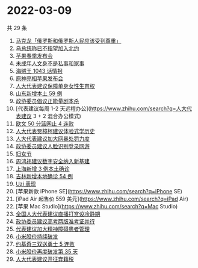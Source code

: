 # 2022-03-09

共 29 条

<!-- BEGIN -->
<!-- 最后更新时间 Wed Mar 09 2022 15:13:28 GMT+0800 (China Standard Time) -->

1. [马克龙「俄罗斯和俄罗斯人民应该受到尊重」](https://www.zhihu.com/search?q=马克龙俄罗斯)
1. [乌总统称已不指望加入北约](https://www.zhihu.com/search?q=俄罗斯乌克兰)
1. [苹果春季发布会](https://www.zhihu.com/search?q=苹果春季发布会)
1. [未成年人文身不是私事和家事](https://www.zhihu.com/search?q=未成年文身)
1. [海贼王 1043 话情报](https://www.zhihu.com/search?q=海贼王)
1. [原神亮相苹果发布会](https://www.zhihu.com/search?q=原神)
1. [人大代表建议保障单身女性生育权](https://www.zhihu.com/search?q=保障单身女性生育权)
1. [山东新增本土 59 例](https://www.zhihu.com/search?q=山东疫情)
1. [政协委员倡议正能量剧本杀](https://www.zhihu.com/search?q=剧本杀)
1. [代表建议每周 1-2 天远程办公](https://www.zhihu.com/search?q=人大代表建议 3 + 2 混合办公模式)
1. [欧文 50 分篮网止 4 连败](https://www.zhihu.com/search?q=篮网)
1. [人大代表贾樟柯建议体验式学历史](https://www.zhihu.com/search?q=人大代表贾樟柯)
1. [人大代表建议加大网暴处罚力度](https://www.zhihu.com/search?q=人大代表建议加大网暴处罚力度)
1. [政协委员建议人脸识别登录网游](https://www.zhihu.com/search?q=强制人脸识别登录网游)
1. [妇女节](https://www.zhihu.com/search?q=妇女节)
1. [周鸿祎建议数字安全纳入新基建](https://www.zhihu.com/search?q=周鸿祎建议数字安全纳入新基建)
1. [上海新增 3 例本土确诊](https://www.zhihu.com/search?q=上海疫情)
1. [吉林新增本地确诊 54 例](https://www.zhihu.com/search?q=吉林疫情)
1. [Uzi 表现](https://www.zhihu.com/search?q=Uzi)
1. [苹果新款 iPhone SE](https://www.zhihu.com/search?q=iPhone SE)
1. [iPad Air 起售价 559 美元](https://www.zhihu.com/search?q=iPad Air)
1. [苹果 Mac Studio](https://www.zhihu.com/search?q=Mac Studio)
1. [全国人大代表建议直播打赏设冷静期](https://www.zhihu.com/search?q=直播打赏设冷静期)
1. [政协委员建议高考两版准考证并行](https://www.zhihu.com/search?q=高考纸版电子版准考证并行)
1. [代表建议加大精神障碍患者管理](https://www.zhihu.com/search?q=人大代表建议加大精神障碍患者管理)
1. [小米股价持续破发](https://www.zhihu.com/search?q=小米)
1. [约基奇三双送勇士 5 连败](https://www.zhihu.com/search?q=勇士)
1. [小米股价再度破发第 35 天](https://www.zhihu.com/search?q=小米股价)
1. [人大代表建议开征弃籍税](https://www.zhihu.com/search?q=移民弃籍税)

<!-- END -->
